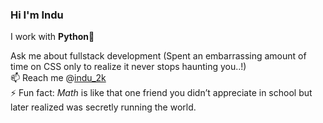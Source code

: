 ### Hi  I'm Indu

I work with **Python**🐍

Ask me about fullstack development (Spent an embarrassing amount of time on CSS only to realize it never stops haunting you..!)  
📫 Reach me @[indu_2k](https://x.com/indu_2k)  
⚡ Fun fact: *Math* is like that one friend you didn’t appreciate in school but later realized was secretly running the world.  
